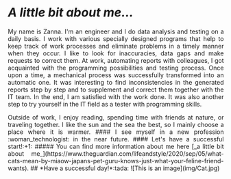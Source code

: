 
# ***A little bit about me...*** 
<p align="justify"> My name is Zanna. I'm an engineer and I do data analysis and testing on a daily basis. I work with various specially designed programs that help to keep track of work processes and eliminate problems in a timely manner when they occur. I like to look for inaccuracies, data gaps and make requests to correct them. At work, automating reports with colleagues, I got acquainted with the programming possibilities and testing process. Once upon a time, a mechanical process was successfully transformed into an automatic one. It was interesting to find inconsistencies in the generated reports step by step and to supplement and correct them together with the IT team. In the end, I am satisfied with the work done. It was also another step to try yourself in the IT field as a tester with programming skills.
<p align="justify"> Outside of work, I enjoy reading, spending time with friends at nature, or traveling together. I like the sun and the sea the best, so I mainly choose a place where it is warmer.
#### I see myself in a new profession :woman_technologist: in the near future. 
#### Let's have a successful start!:+1:
##### You can find more information about me here [_a little bit about me_](https://www.theguardian.com/lifeandstyle/2020/sep/05/what-cats-mean-by-miaow-japans-pet-guru-knows-just-what-your-feline-friend-wants).
## *Have a successful day!*:tada:
![This is an image](img/Cat.jpg)
